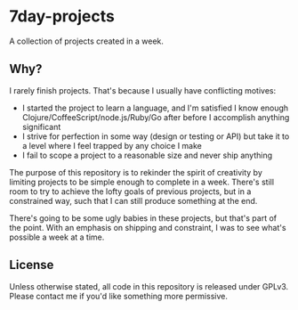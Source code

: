 7day-projects
=============

A collection of projects created in a week.

Why?
----

I rarely finish projects. That's because I usually have conflicting motives:

  - I started the project to learn a language, and I'm satisfied I know enough Clojure/CoffeeScript/node.js/Ruby/Go after before I accomplish anything significant
  - I strive for perfection in some way (design or testing or API) but take it to a level where I feel trapped by any choice I make
  - I fail to scope a project to a reasonable size and never ship anything

The purpose of this repository is to rekinder the spirit of creativity by limiting projects to be simple enough to complete in a week. There's still room to try to achieve the lofty goals of previous projects, but in a constrained way, such that I can still produce something at the end.

There's going to be some ugly babies in these projects, but that's part of the point. With an emphasis on shipping and constraint, I was to see what's possible a week at a time.

License
-------

Unless otherwise stated, all code in this repository is released under GPLv3. Please contact me if you'd like something more permissive.
